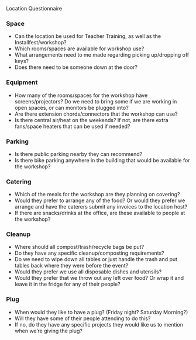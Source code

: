 Location Questionnaire
### Space
* Can the location be used for Teacher Training, as well as the Installfest/workshop?
* Which rooms/spaces are available for workshop use?
* What arrangements need to me made regarding picking up/dropping off keys?
* Does there need to be someone down at the door?

### Equipment
* How many of the rooms/spaces for the workshop have screens/projectors?  Do we need to bring some if we are working in open spaces, or can monitors be plugged into?  
* Are there extension chords/connectors that the workshop can use?
* Is there central air/heat on the weekends? If not, are there extra fans/space heaters that can be used if needed?

### Parking
* Is there public parking nearby they can recommend?
* Is there bike parking anywhere in the building that would be available for the workshop?

### Catering
* Which of the meals for the workshop are they planning on covering?
* Would they prefer to arrange any of the food?  Or would they prefer we arrange and have the caterers submit any invoices to the location host?
* If there are snacks/drinks at the office, are these available to people at the workshop?

### Cleanup
* Where should all compost/trash/recycle bags be put?
* Do they have any specific cleanup/composting requirements?
* Do we need to wipe down all tables or just handle the trash and put tables back where they were before the event?  
* Would they prefer we use all disposable dishes and utensils?
* Would they prefer that we throw out any left over food?  Or wrap it and leave it in the fridge for any of their people?

### Plug
* When would they like to have a plug?  (Friday night?  Saturday Morning?)
* Will they have some of their people attending to do this?
* If no, do they have any specific projects they would like us to mention when we’re giving the plug?